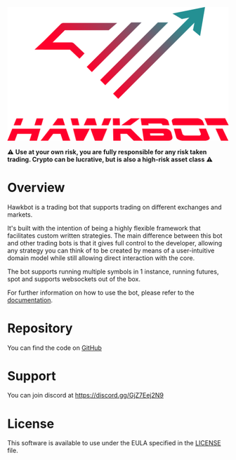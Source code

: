 ![logo](docs/img/hawkbot_logo.png)

:warning: **Use at your own risk, you are fully responsible for any risk taken trading. Crypto can be lucrative, but 
is also a high-risk asset class** :warning:

# Overview
Hawkbot is a trading bot that supports trading on different exchanges and markets.

It's built with the intention of being a highly flexible framework that facilitates custom written strategies. 
The main difference between this bot and other trading bots is that it gives full control to the developer, allowing
any strategy you can think of to be created by means of a user-intuitive domain model while still allowing direct 
interaction with the core.

The bot supports running multiple symbols in 1 instance, running futures, spot and supports websockets out of the box.

For further information on how to use the bot, please refer to the [documentation](https://hawkeyebot.github.io/hawkbot).

# Repository

You can find the code on [GitHub](https://github.com/HawkeyeBot/hawkbot.git)

# Support
You can join discord at https://discord.gg/GjZ7Eej2N9

# License
This software is available to use under the EULA specified in the [LICENSE](LICENSE) file.
